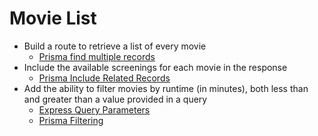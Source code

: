 # Movie List

- Build a route to retrieve a list of every movie
    - [Prisma find multiple records](https://www.prisma.io/docs/reference/api-reference/prisma-client-reference#findmany)
- Include the available screenings for each movie in the response
    - [Prisma Include Related Records](https://www.prisma.io/docs/reference/api-reference/prisma-client-reference#include)
- Add the ability to filter movies by runtime (in minutes), both less than and greater than a value provided in a query
    - [Express Query Parameters](https://masteringjs.io/tutorials/express/query-parameters)
    - [Prisma Filtering](https://www.prisma.io/docs/concepts/components/prisma-client/filtering-and-sorting)

